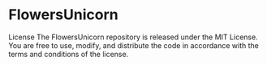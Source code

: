 # FlowersUnicorn


License
The FlowersUnicorn repository is released under the MIT License. You are free to use, modify, and distribute the code in accordance with the terms and conditions of the license.

